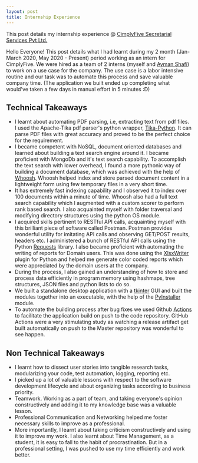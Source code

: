 ```yaml
---
layout: post
title: Internship Experience
---
```


This post details my internship experience @ [CimplyFive Secretarial Services Pvt Ltd.](https://www.cimplyfive.com/)

Hello Everyone! This post details what I had learnt during my 2 month (Jan-March 2020, May 2020 - Present) period working as an intern for CimplyFive.
We were hired as a team of 2 interns (myself and [Ayman Shafi](https://www.linkedin.com/in/ayman-shafi-a2630b129/)) to work on a use case for the company. The use case is a labor intensive routine and our task was to automate this process and save valuable company time. 
(The application we built ended up completing what would've taken a few days in manual effort in 5 minutes :D)


## Technical Takeaways

* I learnt about automating PDF parsing, i.e, extracting text from pdf files. I used the Apache-Tika pdf parser's python wrapper, [Tika-Python](https://github.com/chrismattmann/tika-python). It can parse PDF files with great accuracy and proved to be the perfect choice for the requirement. <br/>
* I became competent with NoSQL, document oriented databases and learned about building a text search engine around it. I became proficient with MongoDb and it's text search capability. To accomplish the text search with lower overhead, I found a more pythonic way of building a document database, which was achieved with the help of [Whoosh](https://github.com/mchaput/whoosh). Whoosh helped index and store parsed document content in a lightweight form using few temporary files in a very short time. <br/>
* It has extremely fast indexing capability and I observed it to index over 100 documents within a minute of time. Whoosh also had a full text search capability which I augmented with a custom scorer to perform rank based search. I also acquainted myself with folder traversal and modifying directory structures using the python OS module.<br/>
* I acquired skills pertinent to RESTful API calls, acquainting myself with this brilliant piece of software called Postman. Postman provides wonderful utility for imitating API calls and observing GET/POST results, headers etc. I administered a bunch of RESTful API calls using the Python [Requests](https://requests.readthedocs.io/en/master/) library. 
I also became proficient with automating the writing of reports for Domain users. This was done using the [XlsxWriter](https://xlsxwriter.readthedocs.io/) plugin for Python and helped me generate color coded reports which were appreciated by the domain users at the company. 
* During the process, I also gained an understanding of how to store and process data efficiently in program memory using hashmaps, tree structures, JSON files and python lists to do so. <br/>
* We built a standalone desktop application with a [tkinter](https://docs.python.org/3/library/tkinter.html) GUI and built the modules together into an executable, with the help of the [PyInstaller](https://www.pyinstaller.org/) module. 
* To automate the building process after bug fixes we used Github [Actions](https://github.com/features/actions) to facilitate the application build on push to the code repository. GitHub Actions were a very stimulating study as watching a release artifact get built automatically on push to the Master repository was wonderful to see happen.

## Non Technical Takeaways

* I learnt how to dissect user stories into tangible research tasks, modularizing your code, test automation, logging, reporting etc. 
* I picked up a lot of valuable lessons with respect to the software development lifecycle and about organizing tasks according to business priority. 
* Teamwork. Working as a part of team, and taking everyone's opinion constructively and adding it to my knowledge base was a valuable lesson. 
* Professional Communication and Networking helped me foster necessary skills to improve as a professional.
* More importantly, I learnt about taking criticism constructively and using it to improve my work. I also learnt about Time Management, as a student, it is easy to fall to the habit of procrastination. But in a professional setting, I was pushed to use my time efficiently and work better.